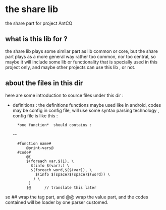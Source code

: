 the share lib 
===

the share part for project AntCQ 

what is this lib for ? 
--

the share lib plays some similar part as lib common or core, but the share part plays as a more general way rather too common, nor too central, so maybe it will include some lib or functionality that is specially used in this project only, and maybe other projects can use this lib , or not. 

about the files in this dir 
--

here are some introduction to source files under this dir :

* definitions : the definitions functions maybe used like in android, codes may be config in config file, will use some syntax parsing technology , config file is like this :  

			
		*one function*  should contains :
	--
	
		#function name#
			@print-vars@
		#code#
			@{
			$(foreach var,$(1), \
			  $(info $(var):) \
			  $(foreach word,$($(var)), \
				$(info $(space)$(space)$(word)) \
			   ) \
			 )
			}@		// translate this later 

so ## wrap the tag part, and @@ wrap the value part, and the codes contained will be loader by one parser  customed. 